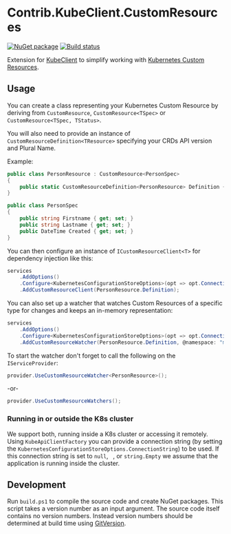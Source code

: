 # Contrib.KubeClient.CustomResources

[![NuGet package](https://img.shields.io/nuget/v/Contrib.KubeClient.CustomResources.svg)](https://www.nuget.org/packages/Contrib.KubeClient.CustomResources/)
[![Build status](https://img.shields.io/appveyor/ci/AXOOM/contrib-kubeclient-customresources.svg)](https://ci.appveyor.com/project/AXOOM/contrib-kubeclient-customresources)

Extension for [KubeClient](https://github.com/tintoy/dotnet-kube-client) to simplify working with [Kubernetes Custom Resources](https://kubernetes.io/docs/concepts/extend-kubernetes/api-extension/custom-resources/).

## Usage

You can create a class representing your Kubernetes Custom Resource by deriving from `CustomResource`, `CustomResource<TSpec>` or `CustomResource<TSpec, TStatus>`.

You will also need to provide an instance of `CustomResourceDefinition<TResource>` specifying your CRDs API version and Plural Name.

Example:
```csharp
public class PersonResource : CustomResource<PersonSpec>
{
    public static CustomResourceDefinition<PersonResource> Definition { get; } = new CustomResourceDefinition<PersonResource>(apiVersion: "stable.myorg.com", pluralName: "persons");
}

public class PersonSpec
{
    public string Firstname { get; set; }
    public string Lastname { get; set; }
    public DateTime Created { get; set; }
}
```

You can then configure an instance of `ICustomResourceClient<T>` for dependency injection like this:
```csharp
services
    .AddOptions()
    .Configure<KubernetesConfigurationStoreOptions>(opt => opt.ConnectionString = "http://localhost:8001/")
    .AddCustomResourceClient(PersonResource.Definition);
```

You can also set up a watcher that watches Custom Resources of a specific type for changes and keeps an in-memory representation:
```csharp
services
    .AddOptions()
    .Configure<KubernetesConfigurationStoreOptions>(opt => opt.ConnectionString = "http://localhost:8001/")
    .AddCustomResourceWatcher(PersonResource.Definition, @namespace: "my-kubernetes-namespace");
```

To start the watcher don't forget to call the following on the `IServiceProvider`:
```csharp
provider.UseCustomResourceWatcher<PersonResource>();
````
-or-
```csharp
provider.UseCustomResourceWatchers();
```

### Running in or outside the K8s cluster

We support both, running inside a K8s cluster or accessing it remotely.
Using `KubeApiClientFactory` you can provide a connection string (by setting the `KubernetesConfigurationStoreOptions.ConnectionString`) to be used.
If this connection string is set to `null`, ` `, or `string.Empty` we assume that the application is running inside the cluster.

## Development

Run `build.ps1` to compile the source code and create NuGet packages.
This script takes a version number as an input argument. The source code itself contains no version numbers. Instead version numbers should be determined at build time using [GitVersion](http://gitversion.readthedocs.io/).
